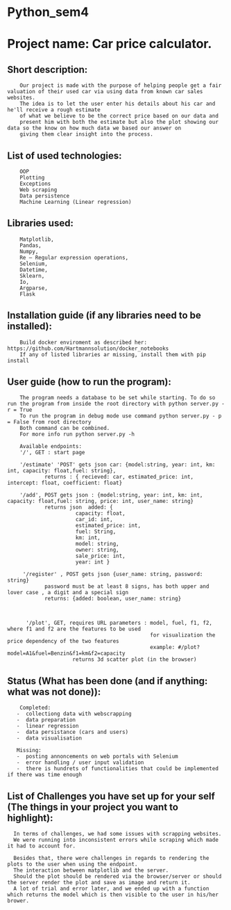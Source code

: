 # Python_sem4



  # Project name: Car price calculator. 
    
   ## Short description:
        Our project is made with the purpose of helping people get a fair valuation of their used car via using data from known car sales websites.
        The idea is to let the user enter his details about his car and he'll receive a rough estimate
        of what we believe to be the correct price based on our data and
        present him with both the estimate but also the plot showing our data so the know on how much data we based our answer on 
        giving them clear insight into the process.
    
    
   ## List of used technologies:
        OOP
        Plotting
        Exceptions
        Web scraping
        Data persistence
        Machine Learning (Linear regression)

   ## Libraries used:
        Matplotlib,
        Pandas,
        Numpy,
        Re — Regular expression operations,
        Selenium,
        Datetime,
        Sklearn,
        Io, 
        Argparse,
        Flask
    
   ## Installation guide (if any libraries need to be installed):
        Build docker enviroment as described her: https://github.com/Hartmannsolution/docker_notebooks
        If any of listed libraries ar missing, install them with pip install
    
    
   ## User guide (how to run the program):
        The program needs a database to be set while starting. To do so run the program from inside the root directory with python server.py - r = True
        To run the program in debug mode use command python server.py - p = False from root directory
        Both command can be combined. 
        For more info run python server.py -h
        
        Available endpoints:
        '/', GET : start page
        
        '/estimate' 'POST' gets json car: {model:string, year: int, km: int, capacity: float,fuel: string},
                returns : { recieved: car, estimated_price: int, intercept: float, coefficient: float}
         
        '/add', POST gets json : {model:string, year: int, km: int, capacity: float,fuel: string, price: int, user_name: string}
                returns json  added: {
                          capacity: float,
                          car_id: int, 
                          estimated_price: int,
                          fuel: String, 
                          km: int,  
                          model: string, 
                          owner: string, 
                          sale_price: int, 
                          year: int }
                          
         '/register' , POST gets json {user_name: string, password: string} 
                password must be at least 8 signs, has both upper and lover case , a digit and a special sign
                returns: {added: boolean, user_name: string}
                
                
                
          '/plot', GET, requires URL parameters : model, fuel, f1, f2, where f1 and f2 are the features to be used 
                                                  for visualization the price dependency of the two features
                                                  example: #/plot?model=A1&fuel=Benzin&f1=km&f2=capacity
                         returns 3d scatter plot (in the browser)

                
          
           
    
   ## Status (What has been done (and if anything: what was not done)):
        Completed:
       -  collectiong data with webscrapping
       -  data preparation
       -  linear regression
       -  data persistance (cars and users)
       -  data visualisation
       
       Missing:
       -  posting annoncements on web portals with Selenium
       -  error handling / user input validation
       -  there is hundrets of functionalities that could be implemented if there was time enough
       
    
   ## List of Challenges you have set up for your self (The things in your project you want to highlight):

      In terms of challenges, we had some issues with scrapping websites. 
      We were running into inconsistent errors while scraping which made it had to account for.
      
      Besides that, there were challenges in regards to rendering the plots to the user when using the endpoint. 
      The interaction between matplotlib and the server. 
      Should the plot should be rendered via the browser/server or should the server render the plot and save as image and return it.
      A lot of trial and error later, and we ended up with a function which returns the model which is then visible to the user in his/her brower.
